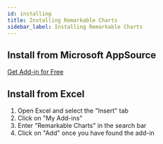 ```yaml
---
id: installing
title: Installing Remarkable Charts
sidebar_label: Installing Remarkable Charts
---
```


## Install from Microsoft AppSource

[Get Add-in for Free](/coming-soon)

## Install from Excel

1. Open Excel and select the "Insert" tab
1. Click on "My Add-ins"
1. Enter "Remarkable Charts" in the search bar
1. Click on "Add" once you have found the add-in
